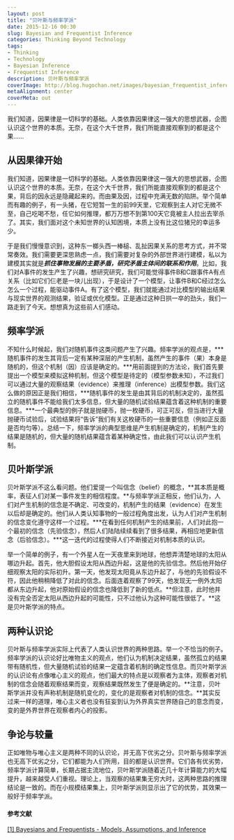 ```yaml
---
layout: post
title: "贝叶斯与频率学派"
date: 2015-12-16 00:30
slug: Bayesian and Frequentist Inference
categories: Thinking Beyond Technology
tags:
- Thinking
- Technology
- Bayesian Inference
- Frequentist Inference
description: 贝叶斯与频率学派
coverImage: http://blog.hugochan.net/images/bayesian_frequentist_inference.jpg
metaAlignment: center
coverMeta: out
---
```


我们知道，因果律是一切科学的基础。人类依靠因果律这一强大的思想武器，企图认识这个世界的本质。无奈，在这个大千世界，我们所能直接观察到的都是这个果……
<!-- excerpt -->


## 从因果律开始
我们知道，因果律是一切科学的基础。人类依靠因果律这一强大的思想武器，企图认识这个世界的本质。无奈，在这个大千世界，我们所能直接观察到的都是这个果，背后的因永远是隐藏起来的。而由果及因，过程中充满无数的陷阱。举个简单而有趣的例子，有一头猪，在它短暂一生的前99天里，它观察到主人对它无微不至，自己吃喝不愁，任它如何推理，都万万想不到第100天它竟被主人拉出去宰杀了。其实，我们面对这个未知世界的认知困境，本质上没有比这位猪兄的幸运多少。

于是我们慢慢意识到，这种东一榔头西一棒槌、乱扯因果关系的思考方式，并不常常奏效。我们需要更深思熟虑一点，我们需要对复杂的外部世界进行建模，私以为建模其实就是***抓住事物发展的主要矛盾，研究矛盾主体间的联系和作用***。比如，我们对A事件的发生产生了兴趣，想研究研究，我们可能觉得事件B和C跟事件A有点关系（比如它们仨老是一块儿出现），于是设计了一个模型，让事件B和C经过怎么怎么一个过程，能驱动事件A。有了这个模型，我们就能通过对比模型的输出结果与现实世界的观测结果，验证或优化模型。正是通过这种日拱一卒的劲头，我们一路走到了今天。想想真为这些前人们感动。

## 频率学派
不知什么时候起，我们对随机事件这类问题产生了兴趣。频率学派的观点是，***随机事件的发生其背后一定有某种深层的产生机制，虽然产生的事件（果）本身是随机的，但这个机制（因）应该是确定的。***用前面提到的方法论，我们首先要提出一个模型来模拟这种机制，但这个模型是待定的（模型参数未知），不过我们可以通过大量的观察结果（evidence）来推理（inference）出模型参数。我们这么做的原因正是我们相信，***随机事件的发生是由其背后的机制决定的，虽然孤立的随机事件不能给我们太多信息，但大量的随机试验结果蕴含着这种机制的重要信息。***一个最典型的例子就是抛硬币，抛一枚硬币，可正可反，但当进行大量抛硬币试验后，试验结果将“告诉”我们有关这枚硬币的一些重要信息（例如正反面是否均匀等）。总结一下，频率学派的典型思维是产生机制是确定的，机制产生的结果是随机的，但大量的随机结果蕴含着某种确定性，由此我们可以认识产生机制。

## 贝叶斯学派
贝叶斯学派不这么看问题。他们爱提一个叫信念（belief）的概念，**其本质是概率，表征人们对某一事件发生的相信程度。**与频率学派正相反，他们认为，人们对产生机制的信念是不确定、可改变的，机制产生的结果（evidence）在发生以后却是确定的。他们从人类认知事物的一般过程角度出发，认为人们对产生机制的信念变化遵守这样一个过程。***在看到任何机制产生的结果前，人们对此抱一个最初的信念（先验信念），然后人们陆陆续续看到了很多结果，再相应地更新信念（后验信念）。***这一迭代的过程使得人们不断接近对机制本质的认识。

举一个简单的例子，有一个外星人在一天夜里来到地球，他想弄清楚地球的太阳从哪边升起。首先，他大胆假设太阳从西边升起，这是他的先验信念。然后他开始仔细观察太阳的实际初升。第一天，他发现太阳竟从东边升起了，与他的先验假设不符，因此他稍稍降低了对此的信念。后面连着观察了99天，他发现无一例外太阳都从东边升起，他对原始假设的信念也降低到了新的低点。**但注意，此时他并没有完全否定太阳从西边升起的可能性，只不过他认为这种可能性很低了。**这是贝叶斯学派的特点。

## 两种认识论
贝叶斯与频率学派实际上代表了人类认识世界的两种思路。举一个不恰当的例子。频率学派的认识论好比唯物主义的观点，他们认为机制决定结果，虽然孤立的结果带有随机性，但大量随机试验的结果一定蕴含着机制的确定性信息。而贝叶斯学派的认识论有点像唯心主义的观点，他们最大的特点是以观察者为主体，观察者对机制的信念会随着观察结果而变，观察结果既然发生了便是确定的。**注意，贝叶斯学派并没有声称机制是随机变化的，变化的是观察者对机制的信念。**其实反过来一样的道理，唯心主义者也没有狂妄到认为外界真实世界随自己的意念而变，变的是外界世界在观察者内心的投影。

## 争论与较量
正如唯物与唯心主义是两种不同的认识论，并无高下优劣之分。贝叶斯与频率学派也无高下优劣之分，它们都能为人们所用，目的都是认识世界。它们各有优劣势，频率学派计算简单，长期占据主流地位，贝叶斯学派随着近几十年计算能力的大幅提升，越来越受人们重视。理论上，当观察的结果集无穷大时，这两种思路的推理结论是一致的。而在小规模结果集上，贝叶斯学派则显示出了它的优势，其效果一般好于频率学派。

#### 参考文献
[[1] Bayesians and Frequentists - Models, Assumptions, and Inference](http://www.stat.ufl.edu/archived/casella/Talks/BayesRefresher.pdf)
